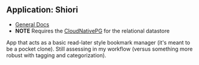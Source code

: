 ## Application: Shiori

- [General Docs](https://github.com/go-shiori/shiori/blob/master/docs/Installation.md#using-kubernetes-manifests)
- **NOTE** Requires the [CloudNativePG](../postgresql/controller/) for the
  relational datastore

App that acts as a basic read-later style bookmark manager (it's meant to be a 
pocket clone).  Still assessing in my workflow (versus something more robust with
tagging and categorization).
